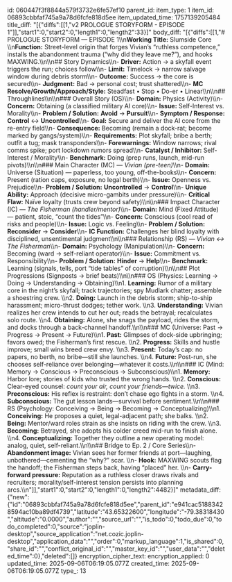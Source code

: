 id: 060447f3f8844a579f3732e6fe57ef10
parent_id: 
item_type: 1
item_id: 06893cbbfaf745a9a78d6fcfe818d5ee
item_updated_time: 1757139205484
title_diff: "[{\"diffs\":[[1,\"v2 PROLOGUE STORYFORM - EPISODE 1\"]],\"start1\":0,\"start2\":0,\"length1\":0,\"length2\":33}]"
body_diff: "[{\"diffs\":[[1,\"# PROLOGUE STORYFORM — EPISODE 1\\\n**Working Title:** Slumside Core  \\\n**Function:** Street-level origin that forges Vivian’s “ruthless competence,” installs the abandonment trauma (“why did they leave me?”), and hooks MAXWING.\\\n\\\n## Story Dynamics\\\n- **Driver:** Action → a skyfall event triggers the run; choices follow\\\n- **Limit:** Timelock → narrow salvage window during debris storm\\\n- **Outcome:** Success → the core is secured\\\n- **Judgment:** Bad → personal cost; trust shattered\\\n- **MC Resolve/Growth/Approach/Style:** Steadfast • Stop • Do-er • Linear\\\n\\\n## Throughlines\\\n\\\n### Overall Story (OS)\\\n- **Domain:** Physics (Activity)\\\n- **Concern:** Obtaining (a classified military AI core)\\\n- **Issue:** Self-Interest vs. Morality\\\n- **Problem / Solution:** **Avoid** → **Pursuit**\\\n- **Symptom / Response:** **Control** ↔ **Uncontrolled**\\\n- **Goal:** Secure and deliver the AI core from the re-entry field\\\n- **Consequence:** Becoming (remain a dock-rat; become marked by gangs/system)\\\n- **Requirements:** Plot skyfall; bribe a berth; outfit a tug; mask transponders\\\n- **Forewarnings:** Window narrows; rival comms spike; port lockdown rumors spread\\\n- **Catalyst / Inhibitor:** Self-Interest / Morality\\\n- **Benchmark:** Doing (prep runs, launch, mid-run pivots)\\\n\\\n### Main Character (MC) — *Vivian (pre-teen)*\\\n- **Domain:** Universe (Situation) — paperless, too young, off-the-books\\\n- **Concern:** Present (ration caps, exposure, no legal berth)\\\n- **Issue:** Openness vs. Prejudice\\\n- **Problem / Solution:** **Uncontrolled** → **Control**\\\n- **Unique Ability:** Approach (decisive micro-gambits under pressure)\\\n- **Critical Flaw:** Naïve loyalty (trusts crew beyond safety)\\\n\\\n### Impact Character (IC) — *The Fisherman (handler/mentor)*\\\n- **Domain:** Mind (Fixed Attitude) — patient, stoic, “count the tides”\\\n- **Concern:** Conscious (cool read of risks and people)\\\n- **Issue:** Logic vs. Feeling\\\n- **Problem / Solution:** **Reconsider** → **Consider**\\\n- **IC Function:** Challenges her blind loyalty with disciplined, unsentimental judgment\\\n\\\n### Relationship (RS) — *Vivian ↔ The Fisherman*\\\n- **Domain:** Psychology (Manipulation)\\\n- **Concern:** Becoming (ward → self-reliant operator)\\\n- **Issue:** Commitment vs. Responsibility\\\n- **Problem / Solution:** **Hinder** → **Help**\\\n- **Benchmark:** Learning (signals, tells, port “tide tables” of corruption)\\\n\\\n## Plot Progressions (Signposts → brief beats)\\\n\\\n### OS (Physics: Learning → Doing → Understanding → Obtaining)\\\n1. **Learning:** Rumor of a military core in the night’s skyfall; track trajectories; spy Mudlark chatter; assemble a shoestring crew.  \\\n2. **Doing:** Launch in the debris storm; ship-to-ship harassment; micro-thrust dodges; tether work.  \\\n3. **Understanding:** Vivian realizes her crew intends to cut her out; reads the betrayal; recalculates solo route.  \\\n4. **Obtaining:** Alone, she snags the payload, rides the storm, and docks through a back-channel handoff.\\\n\\\n### MC (Universe: Past → Progress → Present → Future)\\\n1. **Past:** Glimpses of dock-side upbringing; favors owed; the Fisherman’s first rescue.  \\\n2. **Progress:** Skills and hustle improve; small wins breed crew envy.  \\\n3. **Present:** Today’s cap: no papers, no berth, no bribe—still she launches.  \\\n4. **Future:** Post-run, she chooses self-reliance over belonging—whatever it costs.\\\n\\\n### IC (Mind: Memory → Conscious → Preconscious → Subconscious)\\\n1. **Memory:** Harbor lore; stories of kids who trusted the wrong hands.  \\\n2. **Conscious:** Clear-eyed counsel: *count your air, count your friends—twice.*  \\\n3. **Preconscious:** His reflex is restraint: don’t chase ego fights in a storm.  \\\n4. **Subconscious:** The gut lesson lands—survival before sentiment.\\\n\\\n### RS (Psychology: Conceiving → Being → Becoming → Conceptualizing)\\\n1. **Conceiving:** He proposes a quiet, legal-adjacent path; she balks.  \\\n2. **Being:** Mentor/ward roles strain as she insists on riding with the crew.  \\\n3. **Becoming:** Betrayed, she adopts his colder creed mid-run to finish alone.  \\\n4. **Conceptualizing:** Together they outline a new operating model: analog, quiet, self-reliant.\\\n\\\n## Bridge to Ep. 2 / Core Series\\\n- **Abandonment image:** Vivian sees her former friends at port—laughing, unbothered—cementing the “why?” scar.  \\\n- **Hook:** MAXWING scouts flag the handoff; the Fisherman steps back, having “placed” her.  \\\n- **Carry-forward pressure:** Reputation as a ruthless closer draws rivals and recruiters; morality/self-interest tension persists into planning arcs.\\\n\"]],\"start1\":0,\"start2\":0,\"length1\":0,\"length2\":4482}]"
metadata_diff: {"new":{"id":"06893cbbfaf745a9a78d6fcfe818d5ee","parent_id":"e941cac51883428594ac10ba89df4739","latitude":"43.65322600","longitude":"-79.38318430","altitude":"0.0000","author":"","source_url":"","is_todo":0,"todo_due":0,"todo_completed":0,"source":"joplin-desktop","source_application":"net.cozic.joplin-desktop","application_data":"","order":0,"markup_language":1,"is_shared":0,"share_id":"","conflict_original_id":"","master_key_id":"","user_data":"","deleted_time":0},"deleted":[]}
encryption_cipher_text: 
encryption_applied: 0
updated_time: 2025-09-06T06:19:05.077Z
created_time: 2025-09-06T06:19:05.077Z
type_: 13